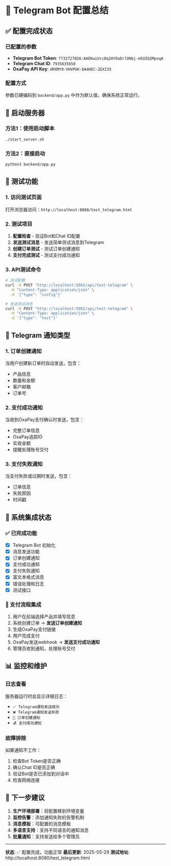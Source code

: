 # 🤖 Telegram Bot 配置总结

## ✅ 配置完成状态

### 已配置的参数
- **Telegram Bot Token**: `7732727026:AAEKwiUrc0q3AYOoDrlONbj-m5UIQ2MpvqA`
- **Telegram Chat ID**: `7935635650`
- **OxaPay API Key**: `URXMY9-VHVPGK-DA4HEC-2EXI3S`

### 配置方式
参数已硬编码到 `backend/app.py` 中作为默认值，确保系统正常运行。

## 🚀 启动服务器

### 方法1：使用启动脚本
```bash
./start_server.sh
```

### 方法2：直接启动
```bash
python3 backend/app.py
```

## 🧪 测试功能

### 1. 访问测试页面
打开浏览器访问：`http://localhost:8080/test_telegram.html`

### 2. 测试项目
1. **配置检查** - 验证Bot和Chat ID配置
2. **发送测试消息** - 发送简单测试消息到Telegram
3. **创建订单测试** - 测试订单创建通知
4. **支付完成测试** - 测试支付成功通知

### 3. API测试命令
```bash
# 测试配置
curl -X POST "http://localhost:5001/api/test-telegram" \
  -H "Content-Type: application/json" \
  -d '{"type": "config"}'

# 发送测试消息
curl -X POST "http://localhost:5001/api/test-telegram" \
  -H "Content-Type: application/json" \
  -d '{"type": "test"}'
```

## 📱 Telegram 通知类型

### 1. 订单创建通知
当用户创建新订单时自动发送，包含：
- 产品信息
- 数量和金额
- 客户邮箱
- 订单号

### 2. 支付成功通知
当收到OxaPay支付确认时发送，包含：
- 完整订单信息
- OxaPay追踪ID
- 实收金额
- 提醒处理账号交付

### 3. 支付失败通知
当支付失败或过期时发送，包含：
- 订单信息
- 失败原因
- 时间戳

## 🔧 系统集成状态

### ✅ 已完成功能
- [x] Telegram Bot 初始化
- [x] 消息发送功能
- [x] 订单创建通知
- [x] 支付成功通知
- [x] 支付失败通知
- [x] 富文本格式消息
- [x] 错误处理和日志
- [x] 测试接口

### 🔄 支付流程集成
1. 用户在前端选择产品并填写信息
2. 系统创建订单 → **发送订单创建通知**
3. 生成OxaPay支付链接
4. 用户完成支付
5. OxaPay发送webhook → **发送支付成功通知**
6. 管理员收到通知，处理账号交付

## 📊 监控和维护

### 日志查看
服务器运行时会显示详细日志：
- `✅ Telegram通知发送成功`
- `❌ Telegram通知发送失败`
- `📝 订单创建通知`
- `💰 支付成功通知`

### 故障排除
如果通知不工作：
1. 检查Bot Token是否正确
2. 确认Chat ID是否正确
3. 验证Bot是否已添加到对话中
4. 检查网络连接

## 🎯 下一步建议

1. **生产环境部署**：将配置移到环境变量
2. **监控告警**：添加通知失败的告警机制
3. **消息模板**：可配置的消息模板
4. **多语言支持**：支持不同语言的通知消息
5. **批量通知**：支持发送给多个管理员

---

**状态**: ✅ 配置完成，功能正常
**最后更新**: 2025-05-29
**测试地址**: http://localhost:8080/test_telegram.html 